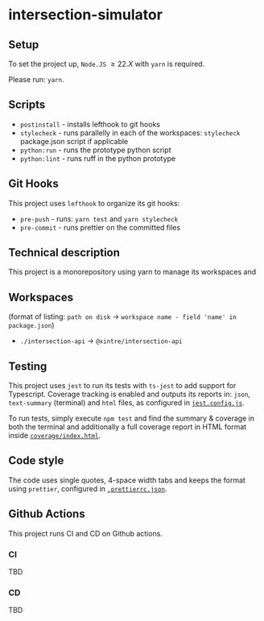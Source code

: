# intersection-simulator

## Setup

To set the project up, `Node.JS` $\geqslant 22.X$ with `yarn` is required.

Please run: `yarn`.

## Scripts

- `postinstall` - installs lefthook to git hooks
- `stylecheck` - runs parallelly in each of the workspaces: `stylecheck` package.json script if applicable
- `python:run` - runs the prototype python script
- `python:lint` - runs ruff in the python prototype

## Git Hooks

This project uses `lefthook` to organize its git hooks:

- `pre-push` - runs: `yarn test` and `yarn stylecheck`
- `pre-commit` - runs prettier on the committed files

## Technical description

This project is a monorepository using yarn to manage its workspaces and

## Workspaces

(format of listing: `path on disk` $\rightarrow$ `workspace name - field 'name' in package.json`)

- `./intersection-api` $\rightarrow$ `@xintre/intersection-api`

## Testing

This project uses `jest` to run its tests with `ts-jest` to add support for Typescript. Coverage tracking is enabled and outputs its reports in: `json`, `text-summary` (terminal) and `html` files, as configured in [`jest.config.js`](./jest.config.js).

To run tests, simply execute `npm test` and find the summary & coverage in both the terminal and additionally a full coverage report in HTML format inside [`coverage/index.html`](./coverage/index.html).

## Code style

The code uses single quotes, 4-space width tabs and keeps the format using `prettier`, configured in [`.prettierrc.json`](./.prettierrc.json).

## Github Actions

This project runs CI and CD on Github actions.

### CI

TBD

### CD

TBD
